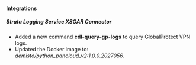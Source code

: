 
#### Integrations

##### Strata Logging Service XSOAR Connector

- Added a new command **cdl-query-gp-logs** to query GlobalProtect VPN logs.
- Updated the Docker image to: *demisto/python_pancloud_v2:1.0.0.2027056*.
